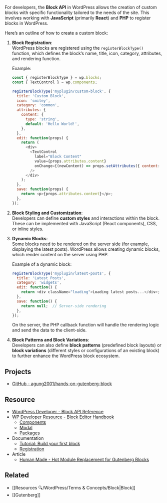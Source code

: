 For developers, the **Block API** in WordPress allows the creation of custom blocks with specific functionality tailored to the needs of the site. This involves working with **JavaScript** (primarily **React**) and **PHP** to register blocks in WordPress.

Here’s an outline of how to create a custom block:

1. **Block Registration**:  
    WordPress blocks are registered using the `registerBlockType()` function, which defines the block’s name, title, icon, category, attributes, and rendering function.
    
    Example:
    
    ```javascript
    const { registerBlockType } = wp.blocks;
    const { TextControl } = wp.components;
    
    registerBlockType('myplugin/custom-block', {
      title: 'Custom Block',
      icon: 'smiley',
      category: 'common',
      attributes: {
        content: {
          type: 'string',
          default: 'Hello World!',
        },
      },
      edit: function(props) {
        return (
          <div>
            <TextControl
              label="Block Content"
              value={props.attributes.content}
              onChange={(newContent) => props.setAttributes({ content: newContent })}
            />
          </div>
        );
      },
      save: function(props) {
        return <p>{props.attributes.content}</p>;
      },
    });
    ```
    
2. **Block Styling and Customization**:  
    Developers can define **custom styles** and interactions within the block. These can be implemented with JavaScript (React components), CSS, or inline styles.
    
3. **Dynamic Blocks**:  
    Some blocks need to be rendered on the server side (for example, displaying the latest posts). WordPress allows creating dynamic blocks, which render content on the server using PHP.
    
    Example of a dynamic block:
    
    ```javascript
    registerBlockType('myplugin/latest-posts', {
      title: 'Latest Posts',
      category: 'widgets',
      edit: function() {
        return <div className="loading">Loading latest posts...</div>;
      },
      save: function() {
        return null;  // Server-side rendering
      },
    });
    ```
    
    On the server, the PHP callback function will handle the rendering logic and send the data to the client-side.
    
4. **Block Patterns and Block Variations**:  
    Developers can also define **block patterns** (predefined block layouts) or **block variations** (different styles or configurations of an existing block) to further enhance the WordPress block ecosystem.

## Projects
- [GitHub - agung2001/hands-on-gutenberg-block](https://github.com/agung2001/hands-on-gutenberg-block)

## Resource
- [WordPress Developer - Block API Reference](https://developer.wordpress.org/block-editor/reference-guides/block-api/)
- [WP Developer Resource - Block Editor Handbook](https://developer.wordpress.org/block-editor/)
	- [Components](https://developer.wordpress.org/block-editor/reference-guides/components/)
	- [Modal](https://developer.wordpress.org/block-editor/reference-guides/components/modal/)
	- [Packages](https://developer.wordpress.org/block-editor/reference-guides/packages/)
- Documentation
	- [Tutorial: Build your first block](https://developer.wordpress.org/block-editor/getting-started/tutorial/)
	- [Registration](https://developer.wordpress.org/block-editor/reference-guides/block-api/block-registration/)
- Article
	- [Human Made - Hot Module Replacement for Gutenberg Blocks](https://humanmade.com/engineering/hot-module-replacement-for-gutenberg-blocks/)

## Related
- [[Resources 🔍/WordPress/Terms & Concepts/Block|Block]]
- [[Gutenberg]]